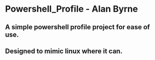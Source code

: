 # Powershell_Profile - Alan Byrne

## A simple powershell profile project for ease of use.
## Designed to mimic linux where it can.
